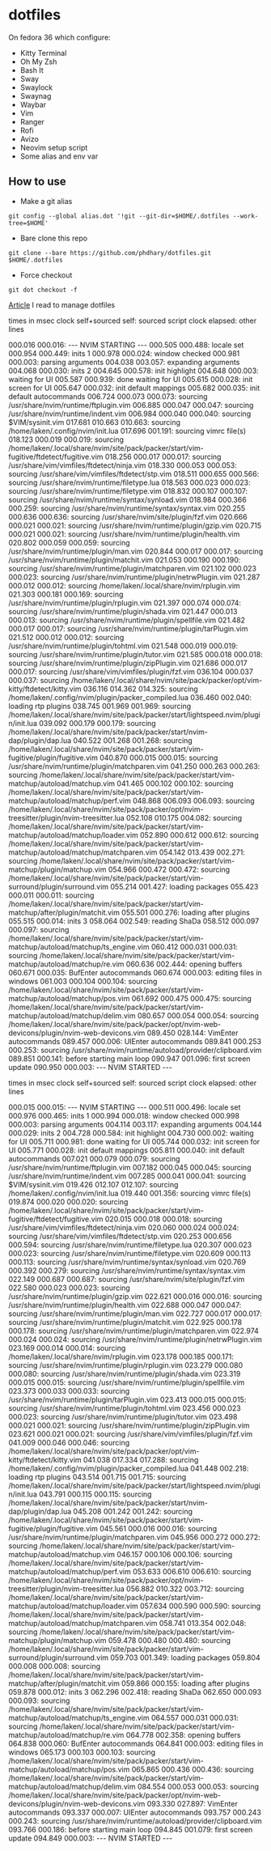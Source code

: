 # dotfiles

On fedora 36 which configure:

- Kitty Terminal
- Oh My Zsh
- Bash It
- Sway
- Swaylock
- Swaynag
- Waybar
- Vim
- Ranger
- Rofi
- Avizo
- Neovim setup script
- Some alias and env var

## How to use
- Make a git alias
```
git config --global alias.dot '!git --git-dir=$HOME/.dotfiles --work-tree=$HOME'
```
- Bare clone this repo
```
git clone --bare https://github.com/phdhary/dotfiles.git $HOME/.dotfiles
```
- Force checkout
```
git dot checkout -f
```
[Article](https://dev.to/bowmanjd/store-home-directory-config-files-dotfiles-in-git-using-bash-zsh-or-powershell-the-bare-repo-approach-35l3) I read to manage dotfiles


times in msec
 clock   self+sourced   self:  sourced script
 clock   elapsed:              other lines

000.016  000.016: --- NVIM STARTING ---
000.505  000.488: locale set
000.954  000.449: inits 1
000.978  000.024: window checked
000.981  000.003: parsing arguments
004.038  003.057: expanding arguments
004.068  000.030: inits 2
004.645  000.578: init highlight
004.648  000.003: waiting for UI
005.587  000.939: done waiting for UI
005.615  000.028: init screen for UI
005.647  000.032: init default mappings
005.682  000.035: init default autocommands
006.724  000.073  000.073: sourcing /usr/share/nvim/runtime/ftplugin.vim
006.885  000.047  000.047: sourcing /usr/share/nvim/runtime/indent.vim
006.984  000.040  000.040: sourcing $VIM/sysinit.vim
017.681  010.663  010.663: sourcing /home/laken/.config/nvim/init.lua
017.696  001.191: sourcing vimrc file(s)
018.123  000.019  000.019: sourcing /home/laken/.local/share/nvim/site/pack/packer/start/vim-fugitive/ftdetect/fugitive.vim
018.256  000.017  000.017: sourcing /usr/share/vim/vimfiles/ftdetect/ninja.vim
018.330  000.053  000.053: sourcing /usr/share/vim/vimfiles/ftdetect/stp.vim
018.511  000.655  000.566: sourcing /usr/share/nvim/runtime/filetype.lua
018.563  000.023  000.023: sourcing /usr/share/nvim/runtime/filetype.vim
018.832  000.107  000.107: sourcing /usr/share/nvim/runtime/syntax/synload.vim
018.984  000.366  000.259: sourcing /usr/share/nvim/runtime/syntax/syntax.vim
020.255  000.636  000.636: sourcing /usr/share/nvim/site/plugin/fzf.vim
020.666  000.021  000.021: sourcing /usr/share/nvim/runtime/plugin/gzip.vim
020.715  000.021  000.021: sourcing /usr/share/nvim/runtime/plugin/health.vim
020.802  000.059  000.059: sourcing /usr/share/nvim/runtime/plugin/man.vim
020.844  000.017  000.017: sourcing /usr/share/nvim/runtime/plugin/matchit.vim
021.053  000.190  000.190: sourcing /usr/share/nvim/runtime/plugin/matchparen.vim
021.102  000.023  000.023: sourcing /usr/share/nvim/runtime/plugin/netrwPlugin.vim
021.287  000.012  000.012: sourcing /home/laken/.local/share/nvim/rplugin.vim
021.303  000.181  000.169: sourcing /usr/share/nvim/runtime/plugin/rplugin.vim
021.397  000.074  000.074: sourcing /usr/share/nvim/runtime/plugin/shada.vim
021.447  000.013  000.013: sourcing /usr/share/nvim/runtime/plugin/spellfile.vim
021.482  000.017  000.017: sourcing /usr/share/nvim/runtime/plugin/tarPlugin.vim
021.512  000.012  000.012: sourcing /usr/share/nvim/runtime/plugin/tohtml.vim
021.548  000.019  000.019: sourcing /usr/share/nvim/runtime/plugin/tutor.vim
021.585  000.018  000.018: sourcing /usr/share/nvim/runtime/plugin/zipPlugin.vim
021.686  000.017  000.017: sourcing /usr/share/vim/vimfiles/plugin/fzf.vim
036.104  000.037  000.037: sourcing /home/laken/.local/share/nvim/site/pack/packer/opt/vim-kitty/ftdetect/kitty.vim
036.116  014.362  014.325: sourcing /home/laken/.config/nvim/plugin/packer_compiled.lua
036.460  002.040: loading rtp plugins
038.745  001.969  001.969: sourcing /home/laken/.local/share/nvim/site/pack/packer/start/lightspeed.nvim/plugin/init.lua
039.092  000.179  000.179: sourcing /home/laken/.local/share/nvim/site/pack/packer/start/nvim-dap/plugin/dap.lua
040.522  001.268  001.268: sourcing /home/laken/.local/share/nvim/site/pack/packer/start/vim-fugitive/plugin/fugitive.vim
040.870  000.015  000.015: sourcing /usr/share/nvim/runtime/plugin/matchparen.vim
041.250  000.263  000.263: sourcing /home/laken/.local/share/nvim/site/pack/packer/start/vim-matchup/autoload/matchup.vim
041.465  000.102  000.102: sourcing /home/laken/.local/share/nvim/site/pack/packer/start/vim-matchup/autoload/matchup/perf.vim
048.868  006.093  006.093: sourcing /home/laken/.local/share/nvim/site/pack/packer/opt/nvim-treesitter/plugin/nvim-treesitter.lua
052.108  010.175  004.082: sourcing /home/laken/.local/share/nvim/site/pack/packer/start/vim-matchup/autoload/matchup/loader.vim
052.890  000.612  000.612: sourcing /home/laken/.local/share/nvim/site/pack/packer/start/vim-matchup/autoload/matchup/matchparen.vim
054.142  013.439  002.271: sourcing /home/laken/.local/share/nvim/site/pack/packer/start/vim-matchup/plugin/matchup.vim
054.966  000.472  000.472: sourcing /home/laken/.local/share/nvim/site/pack/packer/start/vim-surround/plugin/surround.vim
055.214  001.427: loading packages
055.423  000.011  000.011: sourcing /home/laken/.local/share/nvim/site/pack/packer/start/vim-matchup/after/plugin/matchit.vim
055.501  000.276: loading after plugins
055.515  000.014: inits 3
058.064  002.549: reading ShaDa
058.512  000.097  000.097: sourcing /home/laken/.local/share/nvim/site/pack/packer/start/vim-matchup/autoload/matchup/ts_engine.vim
060.412  000.031  000.031: sourcing /home/laken/.local/share/nvim/site/pack/packer/start/vim-matchup/autoload/matchup/re.vim
060.636  002.444: opening buffers
060.671  000.035: BufEnter autocommands
060.674  000.003: editing files in windows
061.003  000.104  000.104: sourcing /home/laken/.local/share/nvim/site/pack/packer/start/vim-matchup/autoload/matchup/pos.vim
061.692  000.475  000.475: sourcing /home/laken/.local/share/nvim/site/pack/packer/start/vim-matchup/autoload/matchup/delim.vim
080.657  000.054  000.054: sourcing /home/laken/.local/share/nvim/site/pack/packer/opt/nvim-web-devicons/plugin/nvim-web-devicons.vim
089.450  028.144: VimEnter autocommands
089.457  000.006: UIEnter autocommands
089.841  000.253  000.253: sourcing /usr/share/nvim/runtime/autoload/provider/clipboard.vim
089.851  000.141: before starting main loop
090.947  001.096: first screen update
090.950  000.003: --- NVIM STARTED ---


times in msec
 clock   self+sourced   self:  sourced script
 clock   elapsed:              other lines

000.015  000.015: --- NVIM STARTING ---
000.511  000.496: locale set
000.976  000.465: inits 1
000.994  000.018: window checked
000.998  000.003: parsing arguments
004.114  003.117: expanding arguments
004.144  000.029: inits 2
004.728  000.584: init highlight
004.730  000.002: waiting for UI
005.711  000.981: done waiting for UI
005.744  000.032: init screen for UI
005.771  000.028: init default mappings
005.811  000.040: init default autocommands
007.021  000.079  000.079: sourcing /usr/share/nvim/runtime/ftplugin.vim
007.182  000.045  000.045: sourcing /usr/share/nvim/runtime/indent.vim
007.285  000.041  000.041: sourcing $VIM/sysinit.vim
019.426  012.107  012.107: sourcing /home/laken/.config/nvim/init.lua
019.440  001.356: sourcing vimrc file(s)
019.874  000.020  000.020: sourcing /home/laken/.local/share/nvim/site/pack/packer/start/vim-fugitive/ftdetect/fugitive.vim
020.015  000.018  000.018: sourcing /usr/share/vim/vimfiles/ftdetect/ninja.vim
020.060  000.024  000.024: sourcing /usr/share/vim/vimfiles/ftdetect/stp.vim
020.253  000.656  000.594: sourcing /usr/share/nvim/runtime/filetype.lua
020.307  000.023  000.023: sourcing /usr/share/nvim/runtime/filetype.vim
020.609  000.113  000.113: sourcing /usr/share/nvim/runtime/syntax/synload.vim
020.769  000.392  000.279: sourcing /usr/share/nvim/runtime/syntax/syntax.vim
022.149  000.687  000.687: sourcing /usr/share/nvim/site/plugin/fzf.vim
022.580  000.023  000.023: sourcing /usr/share/nvim/runtime/plugin/gzip.vim
022.621  000.016  000.016: sourcing /usr/share/nvim/runtime/plugin/health.vim
022.688  000.047  000.047: sourcing /usr/share/nvim/runtime/plugin/man.vim
022.727  000.017  000.017: sourcing /usr/share/nvim/runtime/plugin/matchit.vim
022.925  000.178  000.178: sourcing /usr/share/nvim/runtime/plugin/matchparen.vim
022.974  000.024  000.024: sourcing /usr/share/nvim/runtime/plugin/netrwPlugin.vim
023.169  000.014  000.014: sourcing /home/laken/.local/share/nvim/rplugin.vim
023.178  000.185  000.171: sourcing /usr/share/nvim/runtime/plugin/rplugin.vim
023.279  000.080  000.080: sourcing /usr/share/nvim/runtime/plugin/shada.vim
023.319  000.015  000.015: sourcing /usr/share/nvim/runtime/plugin/spellfile.vim
023.373  000.033  000.033: sourcing /usr/share/nvim/runtime/plugin/tarPlugin.vim
023.413  000.015  000.015: sourcing /usr/share/nvim/runtime/plugin/tohtml.vim
023.456  000.023  000.023: sourcing /usr/share/nvim/runtime/plugin/tutor.vim
023.498  000.021  000.021: sourcing /usr/share/nvim/runtime/plugin/zipPlugin.vim
023.621  000.021  000.021: sourcing /usr/share/vim/vimfiles/plugin/fzf.vim
041.009  000.046  000.046: sourcing /home/laken/.local/share/nvim/site/pack/packer/opt/vim-kitty/ftdetect/kitty.vim
041.038  017.334  017.288: sourcing /home/laken/.config/nvim/plugin/packer_compiled.lua
041.448  002.218: loading rtp plugins
043.514  001.715  001.715: sourcing /home/laken/.local/share/nvim/site/pack/packer/start/lightspeed.nvim/plugin/init.lua
043.791  000.115  000.115: sourcing /home/laken/.local/share/nvim/site/pack/packer/start/nvim-dap/plugin/dap.lua
045.208  001.242  001.242: sourcing /home/laken/.local/share/nvim/site/pack/packer/start/vim-fugitive/plugin/fugitive.vim
045.561  000.016  000.016: sourcing /usr/share/nvim/runtime/plugin/matchparen.vim
045.956  000.272  000.272: sourcing /home/laken/.local/share/nvim/site/pack/packer/start/vim-matchup/autoload/matchup.vim
046.157  000.106  000.106: sourcing /home/laken/.local/share/nvim/site/pack/packer/start/vim-matchup/autoload/matchup/perf.vim
053.633  006.610  006.610: sourcing /home/laken/.local/share/nvim/site/pack/packer/opt/nvim-treesitter/plugin/nvim-treesitter.lua
056.882  010.322  003.712: sourcing /home/laken/.local/share/nvim/site/pack/packer/start/vim-matchup/autoload/matchup/loader.vim
057.634  000.590  000.590: sourcing /home/laken/.local/share/nvim/site/pack/packer/start/vim-matchup/autoload/matchup/matchparen.vim
058.741  013.354  002.048: sourcing /home/laken/.local/share/nvim/site/pack/packer/start/vim-matchup/plugin/matchup.vim
059.478  000.480  000.480: sourcing /home/laken/.local/share/nvim/site/pack/packer/start/vim-surround/plugin/surround.vim
059.703  001.349: loading packages
059.804  000.008  000.008: sourcing /home/laken/.local/share/nvim/site/pack/packer/start/vim-matchup/after/plugin/matchit.vim
059.866  000.155: loading after plugins
059.878  000.012: inits 3
062.296  002.418: reading ShaDa
062.650  000.093  000.093: sourcing /home/laken/.local/share/nvim/site/pack/packer/start/vim-matchup/autoload/matchup/ts_engine.vim
064.557  000.031  000.031: sourcing /home/laken/.local/share/nvim/site/pack/packer/start/vim-matchup/autoload/matchup/re.vim
064.778  002.358: opening buffers
064.838  000.060: BufEnter autocommands
064.841  000.003: editing files in windows
065.173  000.103  000.103: sourcing /home/laken/.local/share/nvim/site/pack/packer/start/vim-matchup/autoload/matchup/pos.vim
065.865  000.436  000.436: sourcing /home/laken/.local/share/nvim/site/pack/packer/start/vim-matchup/autoload/matchup/delim.vim
084.554  000.053  000.053: sourcing /home/laken/.local/share/nvim/site/pack/packer/opt/nvim-web-devicons/plugin/nvim-web-devicons.vim
093.330  027.897: VimEnter autocommands
093.337  000.007: UIEnter autocommands
093.757  000.243  000.243: sourcing /usr/share/nvim/runtime/autoload/provider/clipboard.vim
093.766  000.186: before starting main loop
094.845  001.079: first screen update
094.849  000.003: --- NVIM STARTED ---
